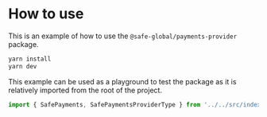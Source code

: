 # How to use

This is an example of how to use the `@safe-global/payments-provider` package.

```bash
yarn install
yarn dev
```

This example can be used as a playground to test the package as it is relatively imported from the root of the project.

```typescript
import { SafePayments, SafePaymentsProviderType } from '../../src/index'
```
